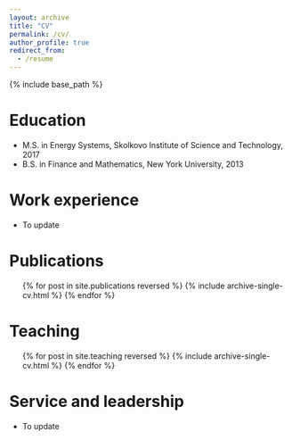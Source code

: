 ```yaml
---
layout: archive
title: "CV"
permalink: /cv/
author_profile: true
redirect_from:
  - /resume
---
```


{% include base_path %}

Education
======
* M.S. in Energy Systems, Skolkovo Institute of Science and Technology, 2017
* B.S. in Finance and Mathematics, New York University, 2013

Work experience
======
* To update
  
Publications
======
  <ul>{% for post in site.publications reversed %}
    {% include archive-single-cv.html %}
  {% endfor %}</ul>

  
Teaching
======
  <ul>{% for post in site.teaching reversed %}
    {% include archive-single-cv.html %}
  {% endfor %}</ul>

  
Service and leadership
======
* To update

